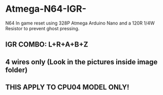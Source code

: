 # Atmega-N64-IGR-
N64 In game reset using 328P Atmega Arduino Nano and a 120R 1/4W Resistor to prevent ghost pressing.
## IGR COMBO: L+R+A+B+Z

##  4 wires only (Look in the pictures inside image folder)

## THIS APPLY TO CPU04 MODEL ONLY!
